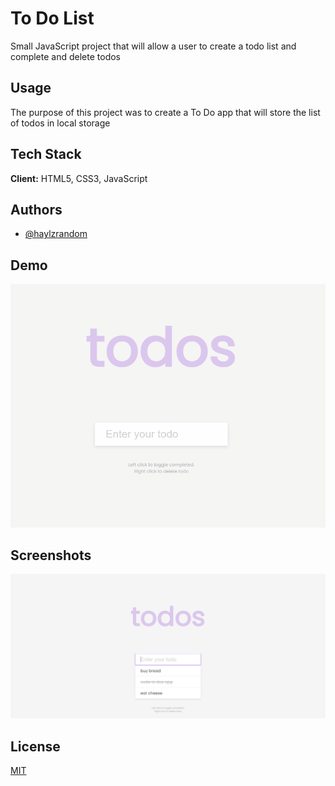 # To Do List

Small JavaScript project that will allow a user to create a todo list and
complete and delete todos

## Usage

The purpose of this project was to create a To Do app that will store the list
of todos in local storage

## Tech Stack

**Client:** HTML5, CSS3, JavaScript

## Authors

- [@haylzrandom](https://www.github.com/haylzrandom)

## Demo

<img src="../../assets/gifs/to-do-list.gif" alt="To Do List Gif" width="600"  />

## Screenshots

<img src="../../assets/screenshots/To-Do-List.png" alt="To Do List Screenshot" width="600" />

## License

[MIT](https://choosealicense.com/licenses/mit/)
